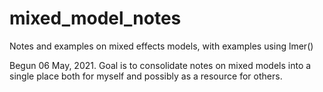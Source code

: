 # mixed_model_notes
Notes and examples on mixed effects models, with examples using lmer()

Begun 06 May, 2021.
Goal is to consolidate notes on mixed models into a single place both for myself and possibly as a resource for others.
